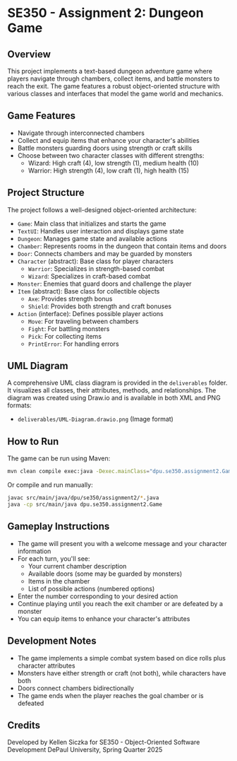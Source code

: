 # SE350 - Assignment 2: Dungeon Game

## Overview

This project implements a text-based dungeon adventure game where players navigate through chambers, collect items, and battle monsters to reach the exit. The game features a robust object-oriented structure with various classes and interfaces that model the game world and mechanics.

## Game Features

- Navigate through interconnected chambers
- Collect and equip items that enhance your character's abilities
- Battle monsters guarding doors using strength or craft skills
- Choose between two character classes with different strengths:
  - Wizard: High craft (4), low strength (1), medium health (10)
  - Warrior: High strength (4), low craft (1), high health (15)

## Project Structure

The project follows a well-designed object-oriented architecture:

- `Game`: Main class that initializes and starts the game
- `TextUI`: Handles user interaction and displays game state
- `Dungeon`: Manages game state and available actions
- `Chamber`: Represents rooms in the dungeon that contain items and doors
- `Door`: Connects chambers and may be guarded by monsters
- `Character` (abstract): Base class for player characters
  - `Warrior`: Specializes in strength-based combat
  - `Wizard`: Specializes in craft-based combat
- `Monster`: Enemies that guard doors and challenge the player
- `Item` (abstract): Base class for collectible objects
  - `Axe`: Provides strength bonus
  - `Shield`: Provides both strength and craft bonuses
- `Action` (interface): Defines possible player actions
  - `Move`: For traveling between chambers
  - `Fight`: For battling monsters
  - `Pick`: For collecting items
  - `PrintError`: For handling errors

## UML Diagram

A comprehensive UML class diagram is provided in the `deliverables` folder. It visualizes all classes, their attributes, methods, and relationships. The diagram was created using Draw.io and is available in both XML and PNG formats:

- `deliverables/UML-Diagram.drawio.png` (Image format)

## How to Run

The game can be run using Maven:

```bash
mvn clean compile exec:java -Dexec.mainClass="dpu.se350.assignment2.Game"
```

Or compile and run manually:

```bash
javac src/main/java/dpu/se350/assignment2/*.java
java -cp src/main/java dpu.se350.assignment2.Game
```

## Gameplay Instructions

- The game will present you with a welcome message and your character information
- For each turn, you'll see:
  - Your current chamber description
  - Available doors (some may be guarded by monsters)
  - Items in the chamber
  - List of possible actions (numbered options)
- Enter the number corresponding to your desired action
- Continue playing until you reach the exit chamber or are defeated by a monster
- You can equip items to enhance your character's attributes

## Development Notes

- The game implements a simple combat system based on dice rolls plus character attributes
- Monsters have either strength or craft (not both), while characters have both
- Doors connect chambers bidirectionally
- The game ends when the player reaches the goal chamber or is defeated

## Credits

Developed by Kellen Siczka for SE350 - Object-Oriented Software Development
DePaul University, Spring Quarter 2025
